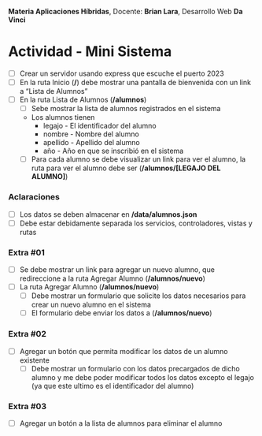 
**Materia Aplicaciones Híbridas**, Docente: **Brian Lara**, Desarrollo Web **Da Vinci**

# Actividad - Mini Sistema

-   [ ] Crear un servidor usando express que escuche el puerto 2023
-   [ ] En la ruta Inicio (**/**) debe mostrar una pantalla de bienvenida con un link a “Lista de Alumnos”
-   [ ] En la ruta Lista de Alumnos (**/alumnos**)
    -   [ ] Sebe mostrar la lista de alumnos registrados en el sistema
    -   Los alumnos tienen
        -   legajo - El identificador del alumno
        -   nombre - Nombre del alumno
        -   apellido - Apellido del alumno
        -   año - Año en que se inscribió en el sistema
    -   [ ] Para cada alumno se debe visualizar un link para ver el alumno, la ruta para ver el alumno debe ser (**/alumnos/[LEGAJO DEL ALUMNO]**)

### Aclaraciones

-   [ ] Los datos se deben almacenar en **/data/alumnos.json**
-   [ ] Debe estar debidamente separada los servicios, controladores, vistas y rutas

### Extra #01

-   [ ] Se debe mostrar un link para agregar un nuevo alumno, que redireccione a la ruta Agregar Alumno (**/alumnos/nuevo**)
-   [ ] La ruta Agregar Alumno (**/alumnos/nuevo**)
    -   [ ] Debe mostrar un formulario que solicite los datos necesarios para crear un nuevo alumno en el sistema
    -   [ ] El formulario debe enviar los datos a (**/alumnos/nuevo**)

### Extra #02

-   [ ] Agregar un botón que permita modificar los datos de un alumno existente
    -   [ ] Debe mostrar un formulario con los datos precargados de dicho alumno y me debe poder modificar todos los datos excepto el legajo (ya que este ultimo es el identificador del alumno)

### Extra #03

-   [ ] Agregar un botón a la lista de alumnos para eliminar el alumno
